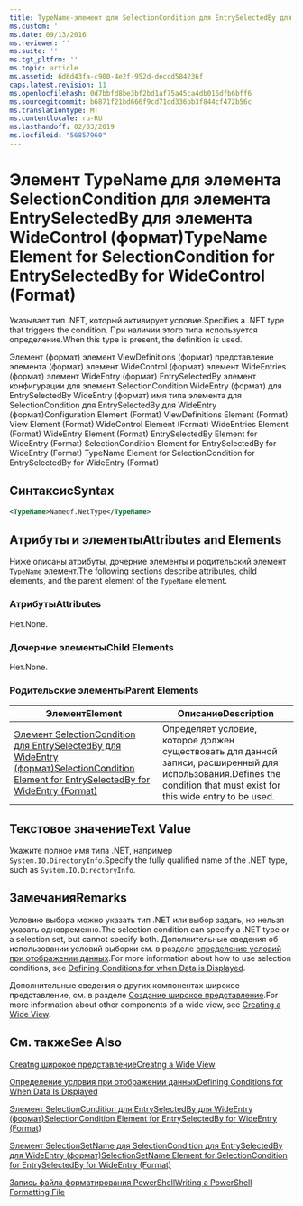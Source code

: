 ```yaml
---
title: TypeName-элемент для SelectionCondition для EntrySelectedBy для WideControl (формат) | Документация Майкрософт
ms.custom: ''
ms.date: 09/13/2016
ms.reviewer: ''
ms.suite: ''
ms.tgt_pltfrm: ''
ms.topic: article
ms.assetid: 6d6d43fa-c900-4e2f-952d-deccd584236f
caps.latest.revision: 11
ms.openlocfilehash: 0d7bbfd8be3bf2bd1af75a45ca4db016dfb6bff6
ms.sourcegitcommit: b6871f21bd666f9cd71dd336bb3f844cf472b56c
ms.translationtype: MT
ms.contentlocale: ru-RU
ms.lasthandoff: 02/03/2019
ms.locfileid: "56857960"
---
```

# <a name="typename-element-for-selectioncondition-for-entryselectedby-for-widecontrol-format"></a><span data-ttu-id="ef430-102">Элемент TypeName для элемента SelectionCondition для элемента EntrySelectedBy для элемента WideControl (формат)</span><span class="sxs-lookup"><span data-stu-id="ef430-102">TypeName Element for SelectionCondition for EntrySelectedBy for WideControl (Format)</span></span>

<span data-ttu-id="ef430-103">Указывает тип .NET, который активирует условие.</span><span class="sxs-lookup"><span data-stu-id="ef430-103">Specifies a .NET type that triggers the condition.</span></span> <span data-ttu-id="ef430-104">При наличии этого типа используется определение.</span><span class="sxs-lookup"><span data-stu-id="ef430-104">When this type is present, the definition is used.</span></span>

<span data-ttu-id="ef430-105">Элемент (формат) элемент ViewDefinitions (формат) представление элемента (формат) элемент WideControl (формат) элемент WideEntries (формат) элемент WideEntry (формат) EntrySelectedBy элемент конфигурации для элемент SelectionCondition WideEntry (формат) для EntrySelectedBy WideEntry (формат) имя типа элемента для SelectionCondition для EntrySelectedBy для WideEntry (формат)</span><span class="sxs-lookup"><span data-stu-id="ef430-105">Configuration Element (Format) ViewDefinitions Element (Format) View Element (Format) WideControl Element (Format) WideEntries Element (Format) WideEntry Element (Format) EntrySelectedBy Element for WideEntry (Format) SelectionCondition Element for EntrySelectedBy for WideEntry (Format) TypeName Element for SelectionCondition for EntrySelectedBy for WideEntry (Format)</span></span>

## <a name="syntax"></a><span data-ttu-id="ef430-106">Синтаксис</span><span class="sxs-lookup"><span data-stu-id="ef430-106">Syntax</span></span>

```xml
<TypeName>Nameof.NetType</TypeName>
```

## <a name="attributes-and-elements"></a><span data-ttu-id="ef430-107">Атрибуты и элементы</span><span class="sxs-lookup"><span data-stu-id="ef430-107">Attributes and Elements</span></span>

<span data-ttu-id="ef430-108">Ниже описаны атрибуты, дочерние элементы и родительский элемент `TypeName` элемент.</span><span class="sxs-lookup"><span data-stu-id="ef430-108">The following sections describe attributes, child elements, and the parent element of the `TypeName` element.</span></span>

### <a name="attributes"></a><span data-ttu-id="ef430-109">Атрибуты</span><span class="sxs-lookup"><span data-stu-id="ef430-109">Attributes</span></span>

<span data-ttu-id="ef430-110">Нет.</span><span class="sxs-lookup"><span data-stu-id="ef430-110">None.</span></span>

### <a name="child-elements"></a><span data-ttu-id="ef430-111">Дочерние элементы</span><span class="sxs-lookup"><span data-stu-id="ef430-111">Child Elements</span></span>

<span data-ttu-id="ef430-112">Нет.</span><span class="sxs-lookup"><span data-stu-id="ef430-112">None.</span></span>

### <a name="parent-elements"></a><span data-ttu-id="ef430-113">Родительские элементы</span><span class="sxs-lookup"><span data-stu-id="ef430-113">Parent Elements</span></span>

|<span data-ttu-id="ef430-114">Элемент</span><span class="sxs-lookup"><span data-stu-id="ef430-114">Element</span></span>|<span data-ttu-id="ef430-115">Описание</span><span class="sxs-lookup"><span data-stu-id="ef430-115">Description</span></span>|
|-------------|-----------------|
|[<span data-ttu-id="ef430-116">Элемент SelectionCondition для EntrySelectedBy для WideEntry (формат)</span><span class="sxs-lookup"><span data-stu-id="ef430-116">SelectionCondition Element for EntrySelectedBy for WideEntry (Format)</span></span>](./selectioncondition-element-for-entryselectedby-for-widecontrol-format.md)|<span data-ttu-id="ef430-117">Определяет условие, которое должен существовать для данной записи, расширенный для использования.</span><span class="sxs-lookup"><span data-stu-id="ef430-117">Defines the condition that must exist for this wide entry to be used.</span></span>|

## <a name="text-value"></a><span data-ttu-id="ef430-118">Текстовое значение</span><span class="sxs-lookup"><span data-stu-id="ef430-118">Text Value</span></span>

<span data-ttu-id="ef430-119">Укажите полное имя типа .NET, например `System.IO.DirectoryInfo`.</span><span class="sxs-lookup"><span data-stu-id="ef430-119">Specify the fully qualified name of the .NET type, such as `System.IO.DirectoryInfo`.</span></span>

## <a name="remarks"></a><span data-ttu-id="ef430-120">Замечания</span><span class="sxs-lookup"><span data-stu-id="ef430-120">Remarks</span></span>

<span data-ttu-id="ef430-121">Условию выбора можно указать тип .NET или выбор задать, но нельзя указать одновременно.</span><span class="sxs-lookup"><span data-stu-id="ef430-121">The selection condition can specify a .NET type or a selection set, but cannot specify both.</span></span> <span data-ttu-id="ef430-122">Дополнительные сведения об использовании условий выборки см. в разделе [определение условий при отображении данных](./defining-conditions-for-displaying-data.md).</span><span class="sxs-lookup"><span data-stu-id="ef430-122">For more information about how to use selection conditions, see [Defining Conditions for when Data is Displayed](./defining-conditions-for-displaying-data.md).</span></span>

<span data-ttu-id="ef430-123">Дополнительные сведения о других компонентах широкое представление, см. в разделе [Создание широкое представление](./creating-a-wide-view.md).</span><span class="sxs-lookup"><span data-stu-id="ef430-123">For more information about other components of a wide view, see [Creating a Wide View](./creating-a-wide-view.md).</span></span>

## <a name="see-also"></a><span data-ttu-id="ef430-124">См. также</span><span class="sxs-lookup"><span data-stu-id="ef430-124">See Also</span></span>

[<span data-ttu-id="ef430-125">Creatng широкое представление</span><span class="sxs-lookup"><span data-stu-id="ef430-125">Creatng a Wide View</span></span>](./creating-a-wide-view.md)

[<span data-ttu-id="ef430-126">Определение условия при отображении данных</span><span class="sxs-lookup"><span data-stu-id="ef430-126">Defining Conditions for When Data Is Displayed</span></span>](./defining-conditions-for-displaying-data.md)

[<span data-ttu-id="ef430-127">Элемент SelectionCondition для EntrySelectedBy для WideEntry (формат)</span><span class="sxs-lookup"><span data-stu-id="ef430-127">SelectionCondition Element for EntrySelectedBy for WideEntry (Format)</span></span>](./selectioncondition-element-for-entryselectedby-for-widecontrol-format.md)

[<span data-ttu-id="ef430-128">Элемент SelectionSetName для SelectionCondition для EntrySelectedBy для WideEntry (формат)</span><span class="sxs-lookup"><span data-stu-id="ef430-128">SelectionSetName Element for SelectionCondition for EntrySelectedBy for WideEntry (Format)</span></span>](./selectionsetname-element-for-selectioncondition-for-entryselectedby-for-wideentry-format.md)

[<span data-ttu-id="ef430-129">Запись файла форматирования PowerShell</span><span class="sxs-lookup"><span data-stu-id="ef430-129">Writing a PowerShell Formatting File</span></span>](./writing-a-powershell-formatting-file.md)

